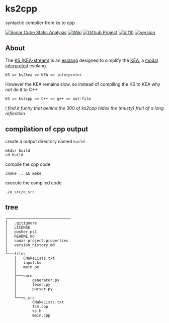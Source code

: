 # ks2cpp

syntactic compiler from ks to cpp

[![Sonar Cube Static Analysis](https://sonarcloud.io/api/project_badges/measure?project=ks2cpp&metric=ncloc)](https://sonarcloud.io/dashboard?id=ks2cpp)
[![Wiki](https://img.shields.io/badge/esolang-wiki-lightgray)](https://esolangs.org/wiki/kS)
[![Github Project](https://img.shields.io/badge/project-open-lightgray)](https://github.com/elydre/ks2cpp/projects/2)
[![dif10](https://img.shields.io/badge/dif10-5.5-lightgray)](https://pf4.ddns.net/dif10/)
[![version](https://img.shields.io/badge/version-last-lightgray)](https://github.com/elydre/ks2cpp/blob/main/version_history.md)

## About

The [KS (KEA-stream)](https://kea-corp.github.io/stream/) is an [esolang](https://esolangs.org/wiki/Main_Page) designed to simplify the [KEA](https://kea-corp.github.io), a [modal](https://kea-corp.github.io/doc/modes.html) [interpreted](https://github.com/KEA-corp/KEA-php) esolang.
```
KS => ks2kea => KEA => interpreter
```

However the KEA remains slow, so instead of compiling the KS to KEA why not do it to C++
```
KS => ks2cpp => C++ => g++ => out-file
```

*I find it funny that behind the 300 of ks2cpp hides the (musty) fruit of a long reflection*

## compilation of cpp output

create a output directory named `build`

```
mkdir build
cd build
```

compile the cpp code

```
cmake .. && make
```

execute the compiled code

```
./o_src/o_src
```

## tree

```
┌────────────────────────────
│   .gitignore
│   LICENSE
│   pusher.ps1
│   README.md
│   sonar-project.properties
│   version_history.md
│
└───files
    │   CMakeLists.txt
    │   input.ks
    │   main.py
    │
    ├───core
    │       generator.py
    │       lexer.py
    │       parser.py
    │
    └───o_src
            CMakeLists.txt
            fcm.cpp
            ks.h
            main.cpp
```

